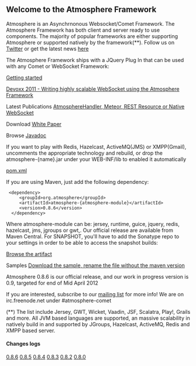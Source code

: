 ## Welcome to the Atmosphere Framework
Atmosphere is an Asynchrnonous Websocket/Comet Framework. The Atmosphere Framework has both client and server ready to use components.
The majority of popular frameworks are either supporting Atmosphere or supported natively by the framework(**).
Follow us on [Twitter](http://www.twitter.com/atmo_framework) or get the latest news [here](http://jfarcand.wordpress.com)

The Atmosphere Framework ships with a JQuery Plug In that can be used with any Comet or WebSocket Framework:

[Getting started](http://jfarcand.wordpress.com/2010/06/15/using-atmospheres-jquery-plug-in-to-build-applicationsupporting-both-websocket-and-comet/)

[Devoxx 2011 - Writing highly scalable WebSocket using the Atmosphere Framework](http://www.slideshare.net/jfarcand/writing-highly-scalable-websocket-using-the-atmosphere-framework)

Latest Publications [AtmosphereHandler, Meteor, REST Resource or Native WebSocket](http://jfarcand.wordpress.com/2011/11/07/hitchiker-guide-to-the-atmosphere-framework-using-websocket-long-polling-and-http-streaming/)

Download [White Paper](https://github.com/Atmosphere/atmosphere/blob/master/docs/atmosphere_whitepaper.pdf)

Browse [Javadoc](http://atmosphere.github.com/atmosphere/apidocs/)

If you want to play with Redis, Hazelcast, ActiveMQ(JMS) or XMPP(Gmail), uncomments the appropriate technology and rebuild, or drop the atmosphere-{name}.jar under your WEB-INF/lib to enabled it automatically

[pom.xml](https://github.com/Atmosphere/atmosphere/blob/master/samples/jquery-pubsub/pom.xml#L2)

If you are using Maven, just add the following dependency:

     <dependency>
         <groupId>org.atmosphere</groupId>
         <artifactId>atmosphere-{atmosphere-module}</artifactId>
         <version>0.8.6</version>
      </dependency>

Where atmosphere-module can be: jersey, runtime, guice, jquery, redis, hazelcast, jms, jgroups or gwt,. Our official release are available from Maven Central. For SNAPSHOT, you'll have to add the Sonatype repo to your settings in order to be able to access the snapshot builds:

[Browse the artifact](https://oss.sonatype.org/content/repositories/releases/org/atmosphere/)

Samples [Download the sample, rename the file without the maven version](https://oss.sonatype.org/content/repositories/snapshots/org/atmosphere/samples/)

Atmosphere 0.8.6 is our official release, and our work in progress version is 0.9, targeted for end of Mid April 2012

If you are interested, subscribe to our [mailing list](http://groups.google.com/group/atmosphere-framework) for more info!  We are on irc.freenode.net under #atmosphere-comet

(**) The list include Jersey, GWT, Wicket, Vaadin, JSF, Scalatra, Play!, Grails and more. All JVM based languages are supported, an massive scalability in natively build in and supported by JGroups, Hazelcast, ActiveMQ, Redis and XMPP based server.

#### Changes logs
[0.8.6](http://is.gd/Pi4ZPo)
[0.8.5](http://is.gd/yVgcaj)
[0.8.4](http://is.gd/Pi4ZPo)
[0.8.3](http://is.gd/znZBKZ)
[0.8.2](http://is.gd/9BesxI)
[0.8.0](https://github.com/Atmosphere/atmosphere/blob/master/CHANGELOGS.txt#L1)